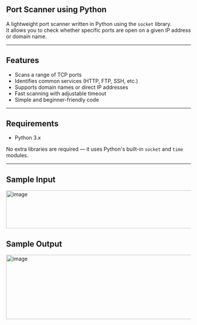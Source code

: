 ## Port Scanner using Python 

A lightweight port scanner written in Python using the `socket` library.  
It allows you to check whether specific ports are open on a given IP address or domain name.

---

## Features
- Scans a range of TCP ports
- Identifies common services (HTTP, FTP, SSH, etc.)
- Supports domain names or direct IP addresses
- Fast scanning with adjustable timeout
- Simple and beginner-friendly code

---

## Requirements
- Python 3.x

No extra libraries are required — it uses Python's built-in `socket` and `time` modules.

---
## Sample Input
<img width="532" height="103" alt="image" src="https://github.com/user-attachments/assets/479fc5fc-ad10-4378-83c6-1af118c32541" />

## Sample Output
<img width="576" height="175" alt="image" src="https://github.com/user-attachments/assets/a4f2018a-22a3-4e37-b263-d42d00284b34" />



